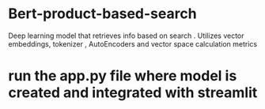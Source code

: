 # Bert-product-based-search
Deep learning model that retrieves info based on search . Utilizes vector embeddings, tokenizer , AutoEncoders and vector space calculation metrics


# run the app.py file where model is created and integrated with streamlit
